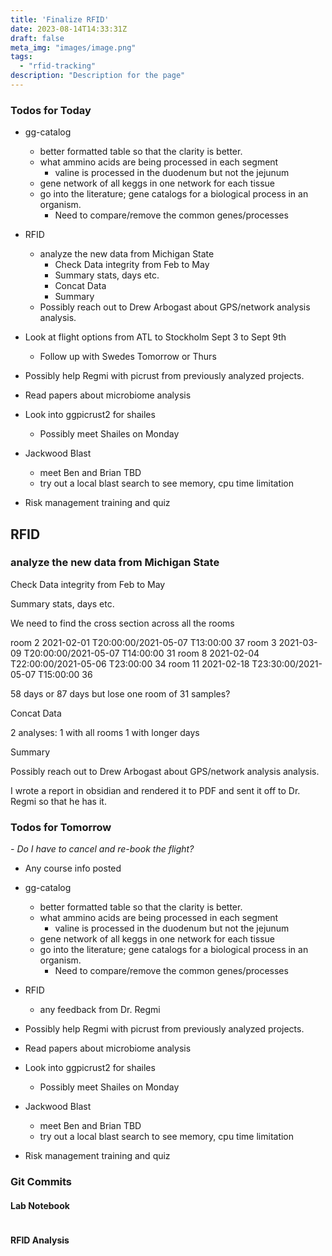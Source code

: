 ```yaml
---
title: 'Finalize RFID'
date: 2023-08-14T14:33:31Z
draft: false
meta_img: "images/image.png"
tags:
  - "rfid-tracking"
description: "Description for the page"
---
```


### Todos for Today

- gg-catalog
  - better formatted table so that the clarity is better.
  - what ammino acids are being processed in each segment
    - valine is processed in the duodenum but not the jejunum
  - gene network of all keggs in one network for each tissue
  - go into the literature; gene catalogs for a biological process in an organism.
      - Need to compare/remove the common genes/processes 
      
- RFID
  - analyze the new data from Michigan State
    - Check Data integrity from Feb to May
    - Summary stats, days etc.
    - Concat Data
    - Summary
  - Possibly reach out to Drew Arbogast about GPS/network analysis analysis. 

- Look at flight options from ATL to Stockholm Sept 3 to Sept 9th
  - Follow up with Swedes Tomorrow or Thurs
- Possibly help Regmi with picrust from previously analyzed projects. 
 
- Read papers about microbiome analysis

- Look into ggpicrust2 for shailes
  - Possibly meet Shailes on Monday
  
- Jackwood Blast
  - meet Ben and Brian TBD
  - try out a local blast search to see memory, cpu time limitation
  
- Risk management training and quiz

## RFID

### analyze the new data from Michigan State

Check Data integrity from Feb to May

Summary stats, days etc.

We need to find the cross section across all the rooms

room 2 2021-02-01 T20:00:00/2021-05-07 T13:00:00 37
room 3 2021-03-09 T20:00:00/2021-05-07 T14:00:00 31
room 8 2021-02-04 T22:00:00/2021-05-06 T23:00:00 34
room 11 2021-02-18 T23:30:00/2021-05-07 T15:00:00 36

58 days or 87 days but lose one room of 31 samples?


Concat Data

2 analyses: 1 with all rooms 
1 with longer days


Summary

Possibly reach out to Drew Arbogast about GPS/network analysis analysis. 

I wrote a report in obsidian and rendered it to PDF and sent it off to Dr. Regmi so that he has it. 

### Todos for Tomorrow

*- Do I have to cancel and re-book the flight?*

- Any course info posted

- gg-catalog
  - better formatted table so that the clarity is better.
  - what ammino acids are being processed in each segment
    - valine is processed in the duodenum but not the jejunum
  - gene network of all keggs in one network for each tissue
  - go into the literature; gene catalogs for a biological process in an organism.
      - Need to compare/remove the common genes/processes 
      
- RFID
  - any feedback from Dr. Regmi
 
 
- Possibly help Regmi with picrust from previously analyzed projects. 
 
- Read papers about microbiome analysis

- Look into ggpicrust2 for shailes
  - Possibly meet Shailes on Monday
  
- Jackwood Blast
  - meet Ben and Brian TBD
  - try out a local blast search to see memory, cpu time limitation
  
- Risk management training and quiz

### Git Commits

#### Lab Notebook

```bash
```

#### RFID Analysis

```bash
```